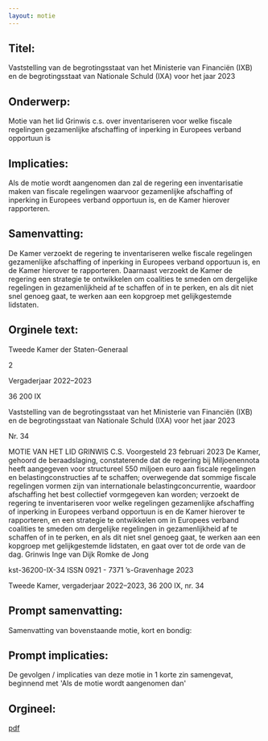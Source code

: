 ```yaml
---
layout: motie
---
```

## Titel:
Vaststelling van de begrotingsstaat van het Ministerie van Financiën (IXB) en de begrotingsstaat van Nationale Schuld (IXA) voor het jaar 2023
## Onderwerp:
Motie van het lid Grinwis c.s. over inventariseren voor welke fiscale regelingen gezamenlijke afschaffing of inperking in Europees verband opportuun is
## Implicaties:

Als de motie wordt aangenomen dan zal de regering een inventarisatie maken van fiscale regelingen waarvoor gezamenlijke afschaffing of inperking in Europees verband opportuun is, en de Kamer hierover rapporteren.
## Samenvatting:

De Kamer verzoekt de regering te inventariseren welke fiscale regelingen gezamenlijke afschaffing of inperking in Europees verband opportuun is, en de Kamer hierover te rapporteren. Daarnaast verzoekt de Kamer de regering een strategie te ontwikkelen om coalities te smeden om dergelijke regelingen in gezamenlijkheid af te schaffen of in te perken, en als dit niet snel genoeg gaat, te werken aan een kopgroep met gelijkgestemde lidstaten.
## Orginele text:


Tweede Kamer der Staten-Generaal

2

Vergaderjaar 2022–2023

36 200 IX

Vaststelling van de begrotingsstaat van het
Ministerie van Financiën (IXB) en de
begrotingsstaat van Nationale Schuld (IXA) voor
het jaar 2023

Nr. 34

MOTIE VAN HET LID GRINWIS C.S.
Voorgesteld 23 februari 2023
De Kamer,
gehoord de beraadslaging,
constaterende dat de regering bij Miljoenennota heeft aangegeven voor
structureel 550 miljoen euro aan fiscale regelingen en belastingconstructies af te schaffen;
overwegende dat sommige fiscale regelingen vormen zijn van internationale belastingconcurrentie, waardoor afschaffing het best collectief
vormgegeven kan worden;
verzoekt de regering te inventariseren voor welke regelingen gezamenlijke
afschaffing of inperking in Europees verband opportuun is en de Kamer
hierover te rapporteren, en een strategie te ontwikkelen om in Europees
verband coalities te smeden om dergelijke regelingen in gezamenlijkheid
af te schaffen of in te perken, en als dit niet snel genoeg gaat, te werken
aan een kopgroep met gelijkgestemde lidstaten,
en gaat over tot de orde van de dag.
Grinwis
Inge van Dijk
Romke de Jong

kst-36200-IX-34
ISSN 0921 - 7371
’s-Gravenhage 2023

Tweede Kamer, vergaderjaar 2022–2023, 36 200 IX, nr. 34


## Prompt samenvatting:
Samenvatting van bovenstaande motie, kort en bondig:


## Prompt implicaties:
De gevolgen / implicaties van deze motie in 1 korte zin samengevat, beginnend met 'Als de motie wordt aangenomen dan' 

## Orgineel:
[pdf](https://gegevensmagazijn.tweedekamer.nl/OData/v4/2.0/Document(e16792a4-88b0-4b20-a9d3-a0f449e9cc20)/resource)

